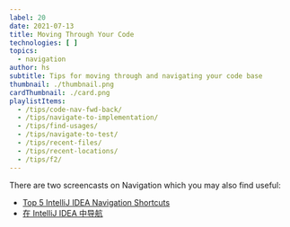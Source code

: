 ```yaml
---
label: 20
date: 2021-07-13
title: Moving Through Your Code
technologies: [ ]
topics:
  - navigation
author: hs
subtitle: Tips for moving through and navigating your code base
thumbnail: ./thumbnail.png
cardThumbnail: ./card.png
playlistItems:
  - /tips/code-nav-fwd-back/
  - /tips/navigate-to-implementation/
  - /tips/find-usages/
  - /tips/navigate-to-test/
  - /tips/recent-files/
  - /tips/recent-locations/
  - /tips/f2/
---
```


There are two screencasts on Navigation which you may also find useful:
- [Top 5 IntelliJ IDEA Navigation Shortcuts](https://youtu.be/crnEBqbBWuo)
- [在 IntelliJ IDEA 中导航](https://youtu.be/1UHsJyCq1SU)